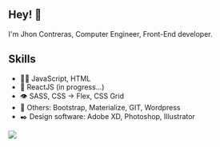 

## Hey! 👋
I'm Jhon Contreras, Computer Engineer, Front-End developer.


## Skills
- 👨‍💻 JavaScript, HTML 
- 🚀 ReactJS (in progress...)
- 👁️ SASS, CSS -> Flex, CSS Grid
- 🎯 Others: Bootstrap, Materialize, GIT, Wordpress
- ✒️ Design software: Adobe XD, Photoshop, Illustrator


<a href="https://www.linkedin.com/in/jhoncontrerassoto/">
  <img src="https://img.shields.io/badge/LinkedIn-0077B5?style=for-the-badge&logo=linkedin&logoColor=white" >
</a>


